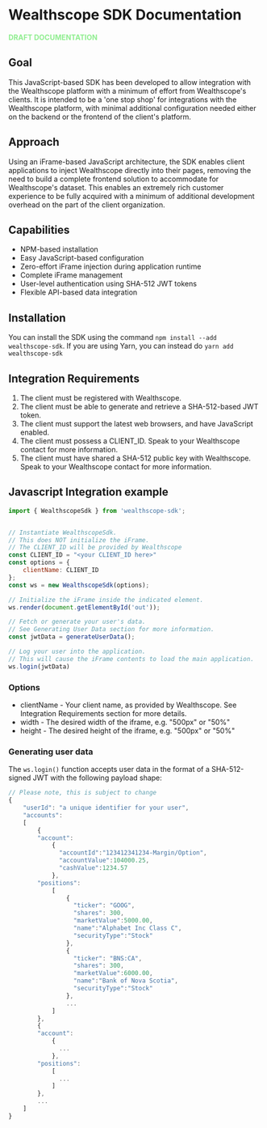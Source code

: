 # Wealthscope SDK Documentation

<b style="color: lightgreen">DRAFT DOCUMENTATION</b>

## Goal

This JavaScript-based SDK has been developed to allow integration with the Wealthscope platform with a minimum of effort from Wealthscope's clients. It is intended to be a 'one stop shop' for integrations with the Wealthscope platform, with minimal additional configuration needed either on the backend or the frontend of the client's platform.

## Approach

Using an iFrame-based JavaScript architecture, the SDK enables client applications to inject Wealthscope directly into their pages, removing the need to build a complete frontend solution to accommodate for Wealthscope's dataset. This enables an extremely rich customer experience to be fully acquired with a minimum of additional development overhead on the part of the client organization.


## Capabilities

* NPM-based installation
* Easy JavaScript-based configuration
* Zero-effort iFrame injection during application runtime
* Complete iFrame management
* User-level authentication using SHA-512 JWT tokens
* Flexible API-based data integration

## Installation

You can install the SDK using the command `npm install --add wealthscope-sdk`.
If you are using Yarn, you can instead do `yarn add wealthscope-sdk`

## Integration Requirements

1. The client must be registered with Wealthscope.
1. The client must be able to generate and retrieve a SHA-512-based JWT token. 
1. The client must support the latest web browsers, and have JavaScript enabled.
1. The client must possess a CLIENT_ID. Speak to your Wealthscope contact for more information.
1. The client must have shared a SHA-512 public key with Wealthscope. Speak to your Wealthscope contact for more information.

## Javascript Integration example

```javascript
import { WealthscopeSdk } from 'wealthscope-sdk';


// Instantiate WealthscopeSdk. 
// This does NOT initialize the iFrame.
// The CLIENT_ID will be provided by Wealthscope
const CLIENT_ID = "<your CLIENT_ID here>" 
const options = {
    clientName: CLIENT_ID
};
const ws = new WealthscopeSdk(options);

// Initialize the iFrame inside the indicated element.
ws.render(document.getElementById('out'));

// Fetch or generate your user's data.
// See Generating User Data section for more information.
const jwtData = generateUserData();

// Log your user into the application. 
// This will cause the iFrame contents to load the main application.
ws.login(jwtData)
```

### Options

* clientName - Your client name, as provided by Wealthscope. See Integration Requirements section for more details.
* width - The desired width of the iframe, e.g. "500px" or "50%"
* height - The desired height of the iframe, e.g. "500px" or "50%"

### Generating user data

The `ws.login()` function accepts user data in the format of a SHA-512-signed JWT with the following payload shape:

```javascript
// Please note, this is subject to change
{
    "userId": "a unique identifier for your user",
    "accounts":
    [
        {
        "account":
            {
              "accountId":"123412341234-Margin/Option",
              "accountValue":104000.25,
              "cashValue":1234.57
            },
        "positions":
            [
                {
                  "ticker": "GOOG",
                  "shares": 300,
                  "marketValue":5000.00,
                  "name":"Alphabet Inc Class C",
                  "securityType":"Stock"
                },
                {
                  "ticker": "BNS:CA",
                  "shares": 300,
                  "marketValue":6000.00,
                  "name":"Bank of Nova Scotia",
                  "securityType":"Stock"
                },
                ...
            ]
        },
        {
        "account":
            {
              ...
            },
        "positions":
            [
              ...
            ]
        },
        ...          
    ]
}
```
